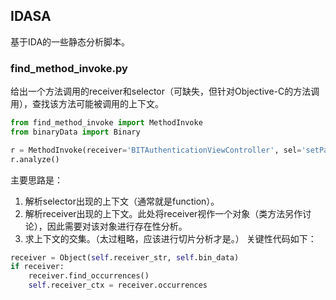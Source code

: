 ## IDASA
 
基于IDA的一些静态分析脚本。  


### find_method_invoke.py
给出一个方法调用的receiver和selector（可缺失，但针对Objective-C的方法调用），查找该方法可能被调用的上下文。  
```python
from find_method_invoke import MethodInvoke
from binaryData import Binary

r = MethodInvoke(receiver='BITAuthenticationViewController', sel='setPassword:', data=Binary().get_data())
r.analyze()
```

主要思路是：
1. 解析selector出现的上下文（通常就是function）。  
2. 解析receiver出现的上下文。此处将receiver视作一个对象（类方法另作讨论），因此需要对该对象进行存在性分析。
3. 求上下文的交集。（太过粗略，应该进行切片分析才是。）
关键性代码如下：

```python 
receiver = Object(self.receiver_str, self.bin_data)
if receiver:
    receiver.find_occurrences()
    self.receiver_ctx = receiver.occurrences
```

